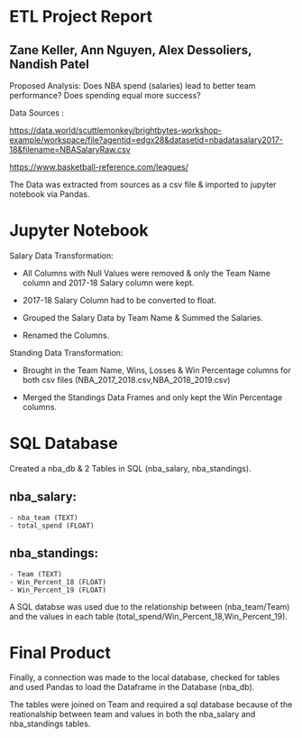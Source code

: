 # ETL Project Report
## Zane Keller, Ann Nguyen, Alex Dessoliers, Nandish Patel

Proposed Analysis: Does NBA spend (salaries) lead to better team performance? Does spending equal more success?

Data Sources :

https://data.world/scuttlemonkey/brightbytes-workshop-example/workspace/file?agentid=edgx28&datasetid=nbadatasalary2017-18&filename=NBASalaryRaw.csv

https://www.basketball-reference.com/leagues/

The Data was extracted from sources as a csv file & imported to jupyter notebook via Pandas.

# Jupyter Notebook

Salary Data Transformation:
  - All Columns with Null Values were removed & only the Team Name column and 2017-18 Salary column were kept.
  
  - 2017-18 Salary Column had to be converted to float.
  
  - Grouped the Salary Data by Team Name & Summed the Salaries.
  
  - Renamed the Columns.

Standing Data Transformation:
  - Brought in the Team Name, Wins, Losses & Win Percentage columns for both csv files (NBA_2017_2018.csv,NBA_2018_2019.csv)

  - Merged the Standings Data Frames and only kept the Win Percentage columns.

# SQL Database

Created a nba_db & 2 Tables in SQL (nba_salary, nba_standings).

## nba_salary:
	- nba_team (TEXT)
	- total_spend (FLOAT)

## nba_standings:
	- Team (TEXT)
	- Win_Percent_18 (FLOAT)
	- Win_Percent_19 (FLOAT)

A SQL databse was used due to the relationship between (nba_team/Team) and the values in each table (total_spend/Win_Percent_18,Win_Percent_19).

# Final Product

Finally,  a connection was made to the local database, checked for tables and used Pandas to load the Dataframe in the Database (nba_db).

The tables were joined on Team and required a sql database because of the reationalship between team and values in both the nba_salary and nba_standings tables.
